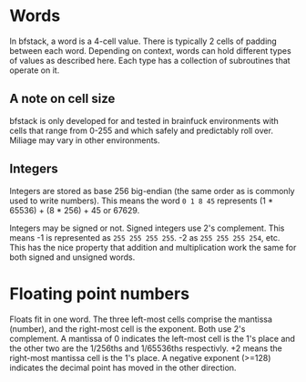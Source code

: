 # Words
In bfstack, a word is a 4-cell value. There is typically 2 cells of padding between each word. Depending on context, words can hold different types of values as described here. Each type has a collection of subroutines that operate on it.

## A note on cell size
bfstack is only developed for and tested in brainfuck environments with cells that range from 0-255 and which safely and predictably roll over. Miliage may vary in other environments.

## Integers
Integers are stored as base 256 big-endian (the same order as is commonly used to write numbers). This means the word `0 1 8 45` represents (1 * 65536) + (8 * 256) + 45 or 67629.

Integers may be signed or not. Signed integers use 2's complement. This means -1 is represented as `255 255 255 255`. -2 as `255 255 255 254`, etc. This has the nice property that addition and multiplication work the same for both signed and unsigned words.

# Floating point numbers
Floats fit in one word. The three left-most cells comprise the mantissa (number), and the right-most cell is the exponent. Both use 2's complement. A mantissa of 0 indicates the left-most cell is the 1's place and the other two are the 1/256ths and 1/65536ths respectivly. +2 means the right-most mantissa cell is the 1's place. A negative exponent (>=128) indicates the decimal point has moved in the other direction.
